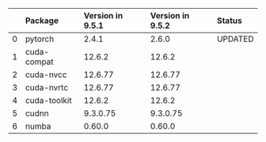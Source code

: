 <!-- markdown-link-check-disable -->

|    | Package      | Version in 9.5.1   | Version in 9.5.2   | Status   |
|---:|:-------------|:-------------------|:-------------------|:---------|
|  0 | pytorch      | 2.4.1              | 2.6.0              | UPDATED  |
|  1 | cuda-compat  | 12.6.2             | 12.6.2             |          |
|  2 | cuda-nvcc    | 12.6.77            | 12.6.77            |          |
|  3 | cuda-nvrtc   | 12.6.77            | 12.6.77            |          |
|  4 | cuda-toolkit | 12.6.2             | 12.6.2             |          |
|  5 | cudnn        | 9.3.0.75           | 9.3.0.75           |          |
|  6 | numba        | 0.60.0             | 0.60.0             |          |